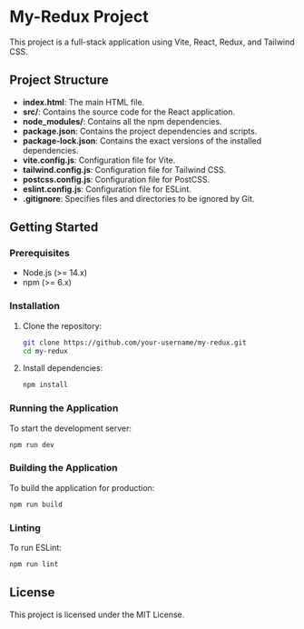 # My-Redux Project

This project is a full-stack application using Vite, React, Redux, and Tailwind CSS.

## Project Structure

-   **index.html**: The main HTML file.
-   **src/**: Contains the source code for the React application.
-   **node_modules/**: Contains all the npm dependencies.
-   **package.json**: Contains the project dependencies and scripts.
-   **package-lock.json**: Contains the exact versions of the installed dependencies.
-   **vite.config.js**: Configuration file for Vite.
-   **tailwind.config.js**: Configuration file for Tailwind CSS.
-   **postcss.config.js**: Configuration file for PostCSS.
-   **eslint.config.js**: Configuration file for ESLint.
-   **.gitignore**: Specifies files and directories to be ignored by Git.

## Getting Started

### Prerequisites

-   Node.js (>= 14.x)
-   npm (>= 6.x)

### Installation

1. Clone the repository:

    ```sh
    git clone https://github.com/your-username/my-redux.git
    cd my-redux
    ```

2. Install dependencies:
    ```sh
    npm install
    ```

### Running the Application

To start the development server:

```sh
npm run dev
```

### Building the Application

To build the application for production:

```sh
npm run build
```

### Linting

To run ESLint:

```sh
npm run lint
```

## License

This project is licensed under the MIT License.

